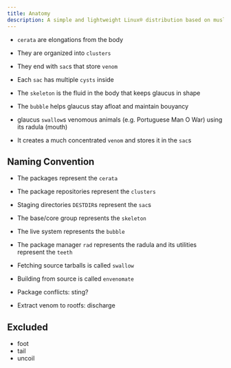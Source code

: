 ```yaml
---
title: Anatomy
description: A simple and lightweight Linux® distribution based on musl libc and toybox
---
```


- `cerata` are elongations from the body
- They are organized into `clusters`
- They end with `sac`s that store `venom`
- Each `sac` has multiple `cysts` inside

- The `skeleton` is the fluid in the body that keeps glaucus in shape
- The `bubble` helps glaucus stay afloat and maintain bouyancy

- glaucus `swallow`s venomous animals (e.g. Portuguese Man O War) using its radula (mouth)
- It creates a much concentrated `venom` and stores it in the `sac`s

## Naming Convention
- The packages represent the `cerata`
- The package repositories represent the `clusters`
- Staging directories `DESTDIR`s represent the `sac`s

- The base/core group represents the `skeleton`
- The live system represents the `bubble`

- The package manager `rad` represents the radula and its utilities represent the `teeth`
- Fetching source tarballs is called `swallow`
- Building from source is called `envenomate`

- Package conflicts: sting?
- Extract venom to rootfs: discharge

## Excluded
- foot
- tail
- uncoil
